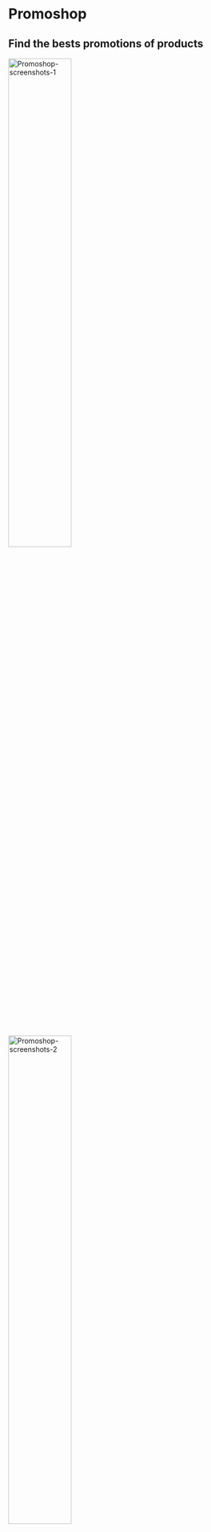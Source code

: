 # Promoshop
## Find the bests promotions of products
<img src="https://i.ibb.co/VQfzwdP/Promoshop-screenshots-1.jpg" alt="Promoshop-screenshots-1" width="50%">
<img src="https://i.ibb.co/hdTWk9D/Promoshop-screenshots-2.jpg" alt="Promoshop-screenshots-2" width="50%">
<img src="https://i.ibb.co/YpS3Fmj/Promoshop-screenshots-3.jpg" alt="Promoshop-screenshots-3" width="50%">


---

## Installation
1. [Clone](https://github.com/YagoYJ/PromoShop.git) this repo.
1. Make sure you have Yarn instaled in your computer.
1. Run `cd web`, `yarn` to install dependecies and `yarn start` to start Frontend
1. Run `cd backend`, `yarn` to install dependecies and `yarn dev` to start Server
1. Enjoy this project :grin:

### Stack
<img src="https://bognarjunior.files.wordpress.com/2018/03/if_react-js_logo_1174949.png" alt="ReactJS" width=30/> ReactJS, 
<img src="https://itexto.com.br/wp-content/uploads/2017/08/logotipo.png" alt="JavaScript" width=30/> JavaScript, 
<img src="https://terminalroot.com.br/assets/img/html/html5.png" alt="HTML" width=30/> HTML, 
<img src="https://terminalroot.com.br/assets/img/css/css.png" alt="CSS" width=30/> CSS, 

### Tools

<img src="https://code.visualstudio.com/assets/favicon.ico" alt="VSCode" width=30/> VSCode,
<img src="https://cdn.iconscout.com/icon/free/png-256/yarn-34-1174974.png" alt="NPM" width=30/> Yarn
